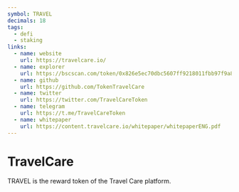 ```yaml
---
symbol: TRAVEL
decimals: 18
tags:
  - defi
  - staking
links:
  - name: website
    url: https://travelcare.io/
  - name: explorer
    url: https://bscscan.com/token/0x826e5ec70dbc5607ff9218011fbb97f9a8d97953
  - name: github
    url: https://github.com/TokenTravelCare
  - name: twitter
    url: https://twitter.com/TravelCareToken
  - name: telegram
    url: https://t.me/TravelCareToken
  - name: whitepaper
    url: https://content.travelcare.io/whitepaper/whitepaperENG.pdf
---
```


# TravelCare

TRAVEL is the reward token of the Travel Care platform.
